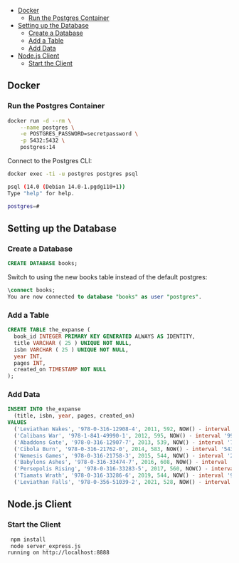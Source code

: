 <!-- TOC -->

- [Docker](#docker)
    - [Run the Postgres Container](#run-the-postgres-container)
- [Setting up the Database](#setting-up-the-database)
    - [Create a Database](#create-a-database)
    - [Add a Table](#add-a-table)
    - [Add Data](#add-data)
- [Node.js Client](#nodejs-client)
    - [Start the Client](#start-the-client)

<!-- /TOC -->


## Docker

### Run the Postgres Container

```bash
docker run -d --rm \
    --name postgres \
    -e POSTGRES_PASSWORD=secretpassword \
    -p 5432:5432 \
    postgres:14
```

Connect to the Postgres CLI:


```bash
docker exec -ti -u postgres postgres psql

psql (14.0 (Debian 14.0-1.pgdg110+1))
Type "help" for help.

postgres=#
```

## Setting up the Database

### Create a Database

```sql
CREATE DATABASE books;
```

Switch to using the new books table instead of the default postgres:


```sql
\connect books;
You are now connected to database "books" as user "postgres".
```


### Add a Table

```sql
CREATE TABLE the_expanse (
  book_id INTEGER PRIMARY KEY GENERATED ALWAYS AS IDENTITY,
  title VARCHAR ( 25 ) UNIQUE NOT NULL,
  isbn VARCHAR ( 25 ) UNIQUE NOT NULL,
  year INT,
  pages INT,
  created_on TIMESTAMP NOT NULL
);
```

### Add Data

```sql
INSERT INTO the_expanse 
  (title, isbn, year, pages, created_on)
VALUES 
  ('Leviathan Wakes', '978-0-316-12908-4', 2011, 592, NOW() - interval '1256 days'),
  ('Calibans War', '978-1-841-49990-1', 2012, 595, NOW() - interval '993 days'),
  ('Abaddons Gate', '978-0-316-12907-7', 2013, 539, NOW() - interval '765 days'),
  ('Cibola Burn', '978-0-316-21762-0', 2014, 583, NOW() - interval '543 days'),
  ('Nemesis Games', '978-0-316-21758-3', 2015, 544, NOW() - interval '267 days'),
  ('Babylons Ashes', '978-0-316-33474-7', 2016, 608, NOW() - interval '189 days'),
  ('Persepolis Rising', '978-0-316-33283-5', 2017, 560, NOW() - interval '122 days'),
  ('Tiamats Wrath', '978-0-316-33286-6', 2019, 544, NOW() - interval '98 days'),
  ('Leviathan Falls', '978-0-356-51039-2', 2021, 528, NOW() - interval '21 days');
```
 
 
## Node.js Client
 
### Start the Client
 
```bash
 npm install
 node server_express.js
running on http://localhost:8888
```